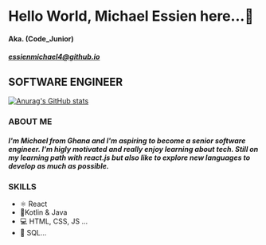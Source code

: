 # Hello World, Michael Essien here...👋
#### Aka. (Code_Junior)
##### essienmichael4@github.io


## SOFTWARE ENGINEER

[![Anurag's GitHub stats](https://github-readme-stats.vercel.app/api?username=essienmichael4)](https://github.com/anuraghazra/github-readme-stats)

### ABOUT ME
##### I'm Michael from Ghana and I'm aspiring to become a senior software engineer. I'm higly motivated and really enjoy learning about tech. Still on my learning path with react.js but also like to explore new languages to develop as much as possible. 

### SKILLS
* ⚛️ React
* 📱Kotlin & Java
* 💻 HTML, CSS, JS ...
* 💾 SQL...

